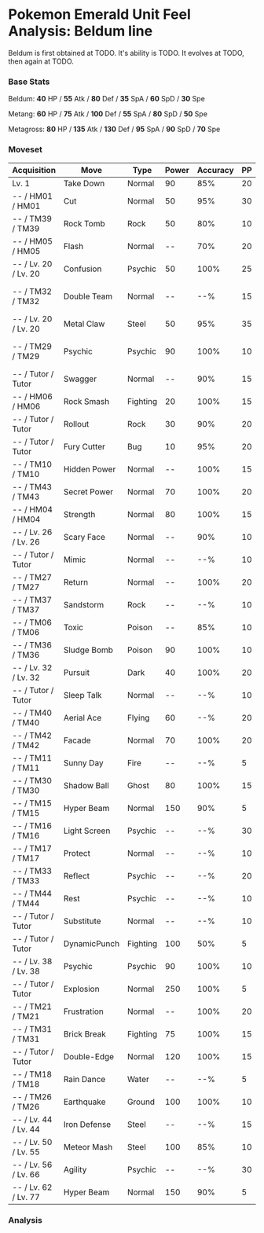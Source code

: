 # Pokemon Emerald Unit Feel Analysis: Beldum line

Beldum is first obtained at TODO. It's ability is TODO. It evolves at TODO, then again at TODO.

### Base Stats

Beldum: **40** HP / **55** Atk / **80** Def / **35** SpA / **60** SpD / **30** Spe

Metang: **60** HP / **75** Atk / **100** Def / **55** SpA / **80** SpD / **50** Spe

Metagross: **80** HP / **135** Atk / **130** Def / **95** SpA / **90** SpD / **70** Spe

### Moveset

|Acquisition         |Move        |Type    |Power|Accuracy|PP |Notes                    |
|---                 |---         |---     |---  |---     |---|---                      |
|Lv. 1               |Take Down   |Normal  |90   |85%     |20 |                         |
|-- / HM01 / HM01    |Cut         |Normal  |50   |95%     |30 |                         |
|-- / TM39 / TM39    |Rock Tomb   |Rock    |50   |80%     |10 |                         |
|-- / HM05 / HM05    |Flash       |Normal  |--   |70%     |20 |                         |
|-- / Lv. 20 / Lv. 20|Confusion   |Psychic |50   |100%    |25 |                         |
|-- / TM32 / TM32    |Double Team |Normal  |--   |--%     |15 |Buy at Game Corner       |
|-- / Lv. 20 / Lv. 20|Metal Claw  |Steel   |50   |95%     |35 |                         |
|-- / TM29 / TM29    |Psychic     |Psychic |90   |100%    |10 |Buy at Game Corner       |
|-- / Tutor / Tutor  |Swagger     |Normal  |--   |90%     |15 |Emerald only             |
|-- / HM06 / HM06    |Rock Smash  |Fighting|20   |100%    |15 |                         |
|-- / Tutor / Tutor  |Rollout     |Rock    |30   |90%     |20 |Emerald only             |
|-- / Tutor / Tutor  |Fury Cutter |Bug     |10   |95%     |20 |Emerald only             |
|-- / TM10 / TM10    |Hidden Power|Normal  |--   |100%    |15 |                         |
|-- / TM43 / TM43    |Secret Power|Normal  |70   |100%    |20 |                         |
|-- / HM04 / HM04    |Strength    |Normal  |80   |100%    |15 |                         |
|-- / Lv. 26 / Lv. 26|Scary Face  |Normal  |--   |90%     |10 |                         |
|-- / Tutor / Tutor  |Mimic       |Normal  |--   |--%     |10 |Emerald only             |
|-- / TM27 / TM27    |Return      |Normal  |--   |100%    |20 |                         |
|-- / TM37 / TM37    |Sandstorm   |Rock    |--   |--%     |10 |                         |
|-- / TM06 / TM06    |Toxic       |Poison  |--   |85%     |10 |                         |
|-- / TM36 / TM36    |Sludge Bomb |Poison  |90   |100%    |10 |                         |
|-- / Lv. 32 / Lv. 32|Pursuit     |Dark    |40   |100%    |20 |                         |
|-- / Tutor / Tutor  |Sleep Talk  |Normal  |--   |--%     |10 |Emerald only             |
|-- / TM40 / TM40    |Aerial Ace  |Flying  |60   |--%     |20 |                         |
|-- / TM42 / TM42    |Facade      |Normal  |70   |100%    |20 |                         |
|-- / TM11 / TM11    |Sunny Day   |Fire    |--   |--%     |5  |                         |
|-- / TM30 / TM30    |Shadow Ball |Ghost   |80   |100%    |15 |                         |
|-- / TM15 / TM15    |Hyper Beam  |Normal  |150  |90%     |5  |                         |
|-- / TM16 / TM16    |Light Screen|Psychic |--   |--%     |30 |                         |
|-- / TM17 / TM17    |Protect     |Normal  |--   |--%     |10 |                         |
|-- / TM33 / TM33    |Reflect     |Psychic |--   |--%     |20 |                         |
|-- / TM44 / TM44    |Rest        |Psychic |--   |--%     |10 |                         |
|-- / Tutor / Tutor  |Substitute  |Normal  |--   |--%     |10 |Emerald only             |
|-- / Tutor / Tutor  |DynamicPunch|Fighting|100  |50%     |5  |Emerald only             |
|-- / Lv. 38 / Lv. 38|Psychic     |Psychic |90   |100%    |10 |                         |
|-- / Tutor / Tutor  |Explosion   |Normal  |250  |100%    |5  |Emerald only             |
|-- / TM21 / TM21    |Frustration |Normal  |--   |100%    |20 |                         |
|-- / TM31 / TM31    |Brick Break |Fighting|75   |100%    |15 |                         |
|-- / Tutor / Tutor  |Double-Edge |Normal  |120  |100%    |15 |Emerald only             |
|-- / TM18 / TM18    |Rain Dance  |Water   |--   |--%     |5  |                         |
|-- / TM26 / TM26    |Earthquake  |Ground  |100  |100%    |10 |                         |
|-- / Lv. 44 / Lv. 44|Iron Defense|Steel   |--   |--%     |15 |                         |
|-- / Lv. 50 / Lv. 55|Meteor Mash |Steel   |100  |85%     |10 |                         |
|-- / Lv. 56 / Lv. 66|Agility     |Psychic |--   |--%     |30 |                         |
|-- / Lv. 62 / Lv. 77|Hyper Beam  |Normal  |150  |90%     |5  |                         |

### Analysis